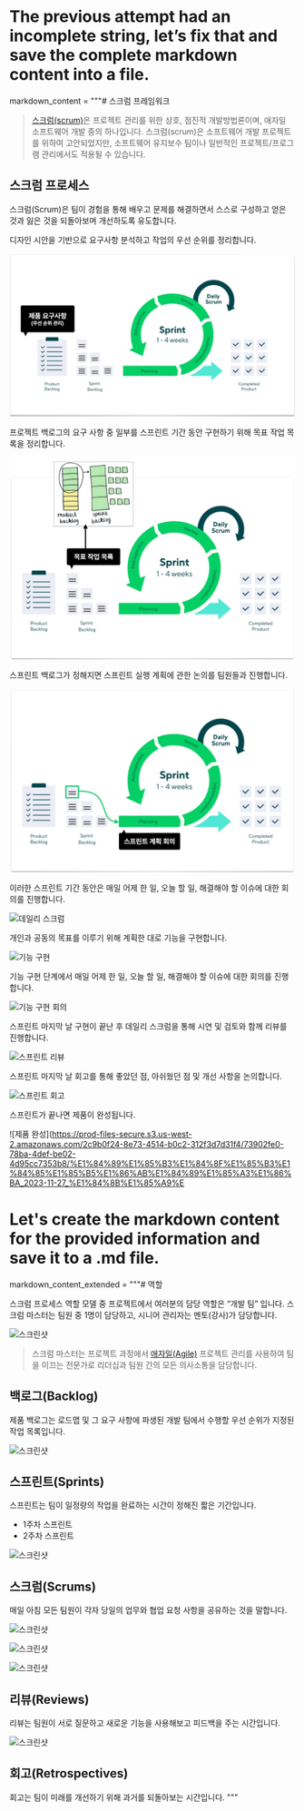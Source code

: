 # The previous attempt had an incomplete string, let’s fix that and save the complete markdown content into a file.
markdown_content = """# 스크럼 프레임워크

> [스크럼(scrum)](https://ko.wikipedia.org/wiki/%EC%8A%A4%ED%81%AC%EB%9F%BC_(%EC%95%A0%EC%9E%90%EC%9D%BC_%EA%B0%9C%EB%B0%9C_%ED%94%84%EB%A1%9C%EC%84%B8%EC%8A%A4))은 프로젝트 관리를 위한 상호, 점진적 개발방법론이며, 애자일 소프트웨어 개발 중의 하나입니다. 스크럼(scrum)은 소프트웨어 개발 프로젝트를 위하여 고안되었지만, 소프트웨어 유지보수 팀이나 일반적인 프로젝트/프로그램 관리에서도 적용될 수 있습니다.

## 스크럼 프로세스

스크럼(Scrum)은 팀이 경험을 통해 배우고 문제를 해결하면서 스스로 구성하고 얻은 것과 잃은 것을 되돌아보며 개선하도록 유도합니다.

디자인 시안을 기반으로 요구사항 분석하고 작업의 우선 순위를 정리합니다.

<img src="https://raw.githubusercontent.com/uzoolove/fes11-vanilla/main/assets/images/scrum_01.webp">

프로젝트 백로그의 요구 사항 중 일부를 스프린트 기간 동안 구현하기 위해 목표 작업 목록을 정리합니다.

<img src="https://raw.githubusercontent.com/uzoolove/fes11-vanilla/main/assets/images/scrum_02.webp">

스프린트 백로그가 정해지면 스프린트 실행 계획에 관한 논의를 팀원들과 진행합니다.

<img src="https://raw.githubusercontent.com/uzoolove/fes11-vanilla/main/assets/images/scrum_03.webp">

이러한 스프린트 기간 동안은 매일 어제 한 일, 오늘 할 일, 해결해야 할 이슈에 대한 회의를 진행합니다.

![데일리 스크럼](https://prod-files-secure.s3.us-west-2.amazonaws.com/2c9b0f24-8e73-4514-b0c2-312f3d7d31f4/795f9a61-f111-401a-a0f4-b78f10356825/%E1%84%89%E1%85%B3%E1%84%8F%E1%85%B3%E1%84%85%E1%85%B5%E1%86%AB%E1%84%89%E1%85%A3%E1%86%BA_2023-11-27_%E1%84%8B%E1%85%A9%E1%84%92%E1%85%AE_11.08.30.png)

개인과 공동의 목표를 이루기 위해 계획한 대로 기능을 구현합니다.

![기능 구현](https://prod-files-secure.s3.us-west-2.amazonaws.com/2c9b0f24-8e73-4514-b0c2-312f3d7d31f4/f7b61beb-0205-4e28-b3fc-1acc06a9a664/%E1%84%89%E1%85%B3%E1%84%8F%E1%85%B3%E1%84%85%E1%85%B5%E1%86%AB%E1%84%89%E1%85%A3%E1%86%BA_2023-11-27_%E1%84%8B%E1%85%A9%E1%84%92%E1%85%AE_11.09.04.png)

기능 구현 단계에서 매일 어제 한 일, 오늘 할 일, 해결해야 할 이슈에 대한 회의를 진행합니다.

![기능 구현 회의](https://prod-files-secure.s3.us-west-2.amazonaws.com/2c9b0f24-8e73-4514-b0c2-312f3d7d31f4/795f9a61-f111-401a-a0f4-b78f10356825/%E1%84%89%E1%85%B3%E1%84%8F%E1%85%B3%E1%84%85%E1%85%B5%E1%86%AB%E1%84%89%E1%85%A3%E1%86%BA_2023-11-27_%E1%84%8B%E1%85%A9%E1%84%92%E1%85%AE_11.08.30.png)

스프린트 마지막 날 구현이 끝난 후 데일리 스크럼을 통해 시연 및 검토와 함께 리뷰를 진행합니다.

![스프린트 리뷰](https://prod-files-secure.s3.us-west-2.amazonaws.com/2c9b0f24-8e73-4514-b0c2-312f3d7d31f4/3b448698-8676-4e2c-911f-a9a067d3f26e/%E1%84%89%E1%85%B3%E1%84%8F%E1%85%B3%E1%84%85%E1%85%B5%E1%86%AB%E1%84%89%E1%85%A3%E1%86%BA_2023-11-27_%E1%84%8B%E1%85%A9%E1%84%92%E1%85%AE_11.09.33.png)

스프린트 마지막 날 회고를 통해 좋았던 점, 아쉬웠던 점 및 개선 사항을 논의합니다.

![스프린트 회고](https://prod-files-secure.s3.us-west-2.amazonaws.com/2c9b0f24-8e73-4514-b0c2-312f3d7d31f4/200e1c08-30dd-4e52-85dd-9a8b47e32e2c/%E1%84%89%E1%85%B3%E1%84%8F%E1%85%B3%E1%84%85%E1%85%B5%E1%86%AB%E1%84%89%E1%85%A3%E1%86%BA_2023-11-27_%E1%84%8B%E1%85%A9%E1%84%92%E1%85%AE_11.10.05.png)

스프린트가 끝나면 제품이 완성됩니다.

![제품 완성](https://prod-files-secure.s3.us-west-2.amazonaws.com/2c9b0f24-8e73-4514-b0c2-312f3d7d31f4/73902fe0-78ba-4def-be02-4d95cc7353b8/%E1%84%89%E1%85%B3%E1%84%8F%E1%85%B3%E1%84%85%E1%85%B5%E1%86%AB%E1%84%89%E1%85%A3%E1%86%BA_2023-11-27_%E1%84%8B%E1%85%A9%E


# Let's create the markdown content for the provided information and save it to a .md file.

markdown_content_extended = """# 역할

스크럼 프로세스 역할 모델 중 프로젝트에서 여러분의 담당 역할은 “개발 팀” 입니다. 스크럼 마스터는 팀원 중 1명이 담당하고, 시니어 관리자는 멘토(강사)가 담당합니다.

![스크린샷](https://prod-files-secure.s3.us-west-2.amazonaws.com/2c9b0f24-8e73-4514-b0c2-312f3d7d31f4/0df4b51d-0860-45cc-b48c-893bcf89c959/%E1%84%89%E1%85%B3%E1%84%8F%E1%85%B3%E1%84%85%E1%85%B5%E1%86%AB%E1%84%89%E1%85%A3%E1%86%BA_2023-11-27_%E1%84%8B%E1%85%A9%E1%84%92%E1%85%AE_11.11.44.png)

> 스크럼 마스터는 프로젝트 과정에서 [애자일(Agile)](https://ko.wikipedia.org/wiki/%EC%95%A0%EC%9E%90%EC%9D%BC_%EC%86%8C%ED%94%84%ED%8A%B8%EC%9B%A8%EC%96%B4_%EA%B0%9C%EB%B0%9C) 프로젝트 관리를 사용하여 팀을 이끄는 전문가로 리더십과 팀원 간의 모든 의사소통을 담당합니다.

## 백로그(Backlog)

제품 백로그는 로드맵 및 그 요구 사항에 파생된 개발 팀에서 수행할 우선 순위가 지정된 작업 목록입니다.

![스크린샷](https://prod-files-secure.s3.us-west-2.amazonaws.com/2c9b0f24-8e73-4514-b0c2-312f3d7d31f4/3a9c5064-ec80-488c-aa8d-7869a7a5508a/%E1%84%89%E1%85%B3%E1%84%8F%E1%85%B3%E1%84%85%E1%85%B5%E1%86%AB%E1%84%89%E1%85%A3%E1%86%BA_2023-11-27_%E1%84%8B%E1%85%A9%E1%84%92%E1%85%AE_11.14.10.png)

## 스프린트(Sprints)

스프린트는 팀이 일정량의 작업을 완료하는 시간이 정해진 짧은 기간입니다.

- 1주차 스프린트
- 2주차 스프린트

![스크린샷](https://prod-files-secure.s3.us-west-2.amazonaws.com/2c9b0f24-8e73-4514-b0c2-312f3d7d31f4/407ee6f8-beac-4b5a-a913-627dc10be6aa/%E1%84%89%E1%85%B3%E1%84%8F%E1%85%B3%E1%84%85%E1%85%B5%E1%86%AB%E1%84%89%E1%85%A3%E1%86%BA_2023-11-27_%E1%84%8B%E1%85%A9%E1%84%92%E1%85%AE_11.15.27.png)

## 스크럼(Scrums)

매일 아침 모든 팀원이 각자 당일의 업무와 협업 요청 사항을 공유하는 것을 말합니다.

![스크린샷](https://prod-files-secure.s3.us-west-2.amazonaws.com/2c9b0f24-8e73-4514-b0c2-312f3d7d31f4/8a93404f-2603-43c7-aaa2-b5db3171957d/%E1%84%89%E1%85%B3%E1%84%8F%E1%85%B3%E1%84%85%E1%85%B5%E1%86%AB%E1%84%89%E1%85%A3%E1%86%BA_2023-11-27_%E1%84%8B%E1%85%A9%E1%84%92%E1%85%AE_11.18.32.png)

![스크린샷](https://prod-files-secure.s3.us-west-2.amazonaws.com/2c9b0f24-8e73-4514-b0c2-312f3d7d31f4/37cd468b-cb04-4552-902e-fee510a971d4/%E1%84%89%E1%85%B3%E1%84%8F%E1%85%B3%E1%84%85%E1%85%B5%E1%86%AB%E1%84%89%E1%85%A3%E1%86%BA_2023-11-27_%E1%84%8B%E1%85%A9%E1%84%92%E1%85%AE_11.18.59.png)

![스크린샷](https://prod-files-secure.s3.us-west-2.amazonaws.com/2c9b0f24-8e73-4514-b0c2-312f3d7d31f4/4e383c09-3f18-4a6c-aab2-ab1845fd1564/%E1%84%89%E1%85%B3%E1%84%8F%E1%85%B3%E1%84%85%E1%85%B5%E1%86%AB%E1%84%89%E1%85%A3%E1%86%BA_2023-11-27_%E1%84%8B%E1%85%A9%E1%84%92%E1%85%AE_11.19.48.png)

## 리뷰(Reviews)

리뷰는 팀원이 서로 질문하고 새로운 기능을 사용해보고 피드백을 주는 시간입니다.

![스크린샷](https://prod-files-secure.s3.us-west-2.amazonaws.com/2c9b0f24-8e73-4514-b0c2-312f3d7d31f4/1aca914a-e496-4b4f-a46e-c1127bf8faff/%E1%84%89%E1%85%B3%E1%84%8F%E1%85%B3%E1%84%85%E1%85%B5%E1%86%AB%E1%84%89%E1%85%A3%E1%86%BA_2023-11-27_%E1%84%8B%E1%85%A9%E1%84%92%E1%85%AE_11.21.34.png)

## 회고(Retrospectives)

회고는 팀이 미래를 개선하기 위해 과거를 되돌아보는 시간입니다.
"""


